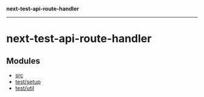 **next-test-api-route-handler**

***

# next-test-api-route-handler

## Modules

- [src](src/README.md)
- [test/setup](test/setup/README.md)
- [test/util](test/util/README.md)
